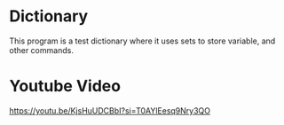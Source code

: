 # Dictionary
This program is a test dictionary where it uses sets to store variable, and other commands.


# Youtube Video
https://youtu.be/KjsHuUDCBbI?si=T0AYlEesq9Nry3QO

